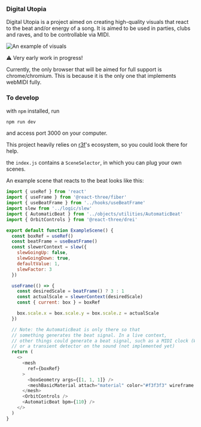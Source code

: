 ### Digital Utopia

Digital Utopia is a project aimed on creating high-quality
visuals that react to the beat and/or energy of a song. It is aimed
to be used in parties, clubs and raves, and to be controllable via MIDI.

![An example of visuals](video-example.webp)

⚠️ Very early work in progress!

Currently, the only browser that will be aimed for full support is chrome/chromium.
This is because it is the only one that implements webMIDI fully.

### To develop

with `npm` installed, run

```bash
npm run dev
```

and access port 3000 on your computer.

This project heavily relies on [r3f](https://github.com/pmndrs/react-three-fiber)'s ecosystem, 
so you could look there for help.

the `index.js` contains a `SceneSelector`, in which you can plug your own scenes.

An example scene that reacts to the beat looks like this:

```js
import { useRef } from 'react'
import { useFrame } from '@react-three/fiber'
import { useBeatFrame } from '../hooks/useBeatFrame'
import slew from '../logic/slew'
import { AutomaticBeat } from '../objects/utilities/AutomaticBeat'
import { OrbitControls } from '@react-three/drei'

export default function ExampleScene() {
  const boxRef = useRef()
  const beatFrame = useBeatFrame()
  const slewerContext = slew({
    slewGoingUp: false,
    slewGoingDown: true,
    defaultValue: 1,
    slewFactor: 3
  })

  useFrame(() => {
    const desiredScale = beatFrame() ? 3 : 1
    const actualScale = slewerContext(desiredScale)
    const { current: box } = boxRef

    box.scale.x = box.scale.y = box.scale.z = actualScale
  })

  // Note: the AutomaticBeat is only there so that 
  // something generates the beat signal. In a live context,
  // other things could generate a beat signal, such as a MIDI clock (WIP)
  // or a transient detector on the sound (not implemented yet)
  return (
    <>
      <mesh
        ref={boxRef} 
      >
        <boxGeometry args={[1, 1, 1]} />
        <meshBasicMaterial attach="material" color="#f3f3f3" wireframe />
      </mesh>
      <OrbitControls />
      <AutomaticBeat bpm={110} />
    </>
  )
}
```